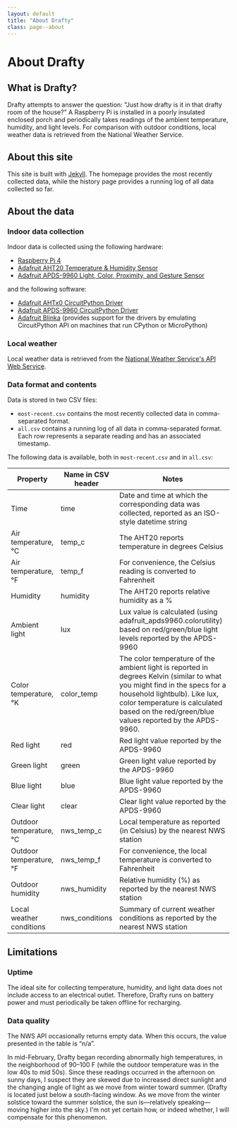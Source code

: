 ```yaml
---
layout: default
title: "About Drafty"
class: page--about
---
```

# About Drafty

## What is Drafty?
Drafty attempts to answer the question: "Just how drafty is it in that drafty room of the house?" A Raspberry Pi is installed in a poorly insulated enclosed porch and periodically takes readings of the ambient temperature, humidity, and light levels. For comparison with outdoor conditions, local weather data is retrieved from the National Weather Service.

## About this site
This site is built with [Jekyll](https://jekyllrb.com/). The homepage provides the most recently collected data, while the history page provides a running log of all data collected so far.

## About the data
### Indoor data collection
Indoor data is collected using the following hardware:
- [Raspberry Pi 4](https://www.raspberrypi.com/products/raspberry-pi-4-model-b/)
- [Adafruit AHT20 Temperature & Humidity Sensor](https://learn.adafruit.com/adafruit-aht20)
- [Adafruit APDS-9960 Light, Color, Proximity, and Gesture Sensor](https://learn.adafruit.com/adafruit-apds9960-breakout)

and the following software:
- [Adafruit AHTx0 CircuitPython Driver](https://docs.circuitpython.org/projects/ahtx0/en/latest/)
- [Adafruit APDS-9960 CircuitPython Driver](https://docs.circuitpython.org/projects/apds9960/en/latest/)
- [Adafruit Blinka](https://pypi.org/project/Adafruit-Blinka/) (provides support for the drivers by emulating CircuitPython API on machines that run CPython or MicroPython)

### Local weather 
Local weather data is retrieved from the [National Weather Service's API Web Service](https://www.weather.gov/documentation/services-web-api).

### Data format and contents
Data is stored in two CSV files:
- `most-recent.csv` contains the most recently collected data in comma-separated format.
- `all.csv` contains a running log of all data in comma-separated format. Each row represents a separate reading and has an associated timestamp.

The following data is available, both in `most-recent.csv` and in `all.csv`:

| Property | Name in CSV header | Notes |
|-- |-- |-- |
| Time | time | Date and time at which the corresponding data was collected, reported as an ISO-style datetime string |
| Air temperature, &deg;C | temp_c | The AHT20 reports temperature in degrees Celsius | 
| Air temperature, &deg;F | temp_f  | For convenience, the Celsius reading is converted to Fahrenheit |
| Humidity | humidity | The AHT20 reports relative humidity as a % |
| Ambient light | lux | Lux value is calculated (using adafruit_apds9960.colorutility) based on red/green/blue light levels reported by the APDS-9960 |
| Color temperature, &deg;K | color_temp | The color temperature of the ambient light is reported in degrees Kelvin (similar to what you might find in the specs for a household lightbulb). Like lux, color temperature is calculated based on the red/green/blue values reported by the APDS-9960. |
| Red light | red | Red light value reported by the APDS-9960 |
| Green light | green | Green light value reported by the APDS-9960 |
| Blue light | blue | Blue light value reported by the APDS-9960 |
| Clear light | clear | Clear light value reported by the APDS-9960 |
| Outdoor temperature, &deg;C | nws_temp_c | Local temperature as reported (in Celsius) by the nearest NWS station |
| Outdoor temperature, &deg;F | nws_temp_f | For convenience, the local temperature is converted to Fahrenheit |
| Outdoor humidity | nws_humidity | Relative humidity (%) as reported by the nearest NWS station |
| Local weather conditions | nws_conditions | Summary of current weather conditions as reported by the nearest NWS station |

## Limitations
### Uptime
The ideal site for collecting temperature, humidity, and light data does not include access to an electrical outlet. Therefore, Drafty runs on battery power and must periodically be taken offline for recharging. 

### Data quality
The NWS API occasionally returns empty data. When this occurs, the value presented in the table is “n/a”. 

In mid-February, Drafty began recording abnormally high temperatures, in the neighborhood of 90–100 F (while the outdoor temperature was in the low 40s to mid 50s). Since these readings occurred in the afternoon on sunny days, I suspect they are skewed due to increased direct sunlight and the changing angle of light as we move from winter toward summer. (Drafty is located just below a south-facing window. As we move from the winter solstice toward the summer solstice, the sun is—relatively speaking—moving higher into the sky.) I'm not yet certain how, or indeed whether, I will compensate for this phenomenon.